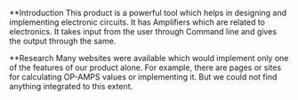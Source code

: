 **Introduction
This product is a powerful tool which helps in designing and implementing electronic circuits. It has  Amplifiers which are related to electronics. It takes input from the user through Command line and gives the output through the same.

**Research
Many websites were available which would implement only one of the features of our product alone. For example, there are pages or sites for calculating OP-AMPS values or implementing it. But we could not find anything integrated to this extent.
